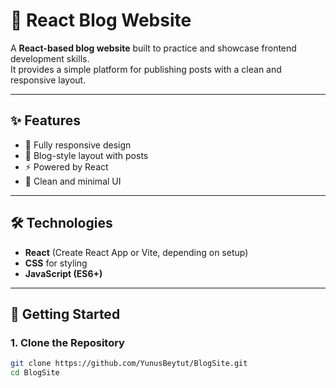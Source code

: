 # 📝 React Blog Website

A **React-based blog website** built to practice and showcase frontend development skills.  
It provides a simple platform for publishing posts with a clean and responsive layout.  

---

## ✨ Features
- 📱 Fully responsive design  
- 📰 Blog-style layout with posts  
- ⚡ Powered by React  
- 🎨 Clean and minimal UI  

---

## 🛠️ Technologies
- **React** (Create React App or Vite, depending on setup)  
- **CSS** for styling  
- **JavaScript (ES6+)**  

---

## 🚀 Getting Started

### 1. Clone the Repository
```sh
git clone https://github.com/YunusBeytut/BlogSite.git
cd BlogSite
